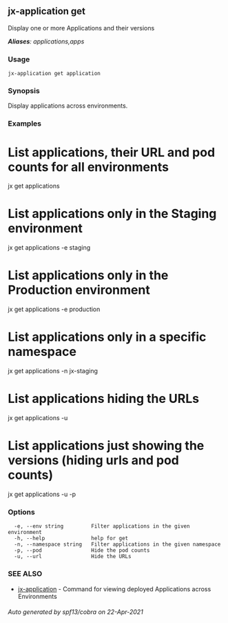 ## jx-application get

Display one or more Applications and their versions

***Aliases**: applications,apps*

### Usage

```
jx-application get application
```

### Synopsis

Display applications across environments.

### Examples

  # List applications, their URL and pod counts for all environments
  jx get applications
  # List applications only in the Staging environment
  jx get applications -e staging
  # List applications only in the Production environment
  jx get applications -e production
  # List applications only in a specific namespace
  jx get applications -n jx-staging
  # List applications hiding the URLs
  jx get applications -u
  # List applications just showing the versions (hiding urls and pod counts)
  jx get applications -u -p

### Options

```
  -e, --env string         Filter applications in the given environment
  -h, --help               help for get
  -n, --namespace string   Filter applications in the given namespace
  -p, --pod                Hide the pod counts
  -u, --url                Hide the URLs
```

### SEE ALSO

* [jx-application](jx-application.md)	 - Command for viewing deployed Applications across Environments

###### Auto generated by spf13/cobra on 22-Apr-2021

